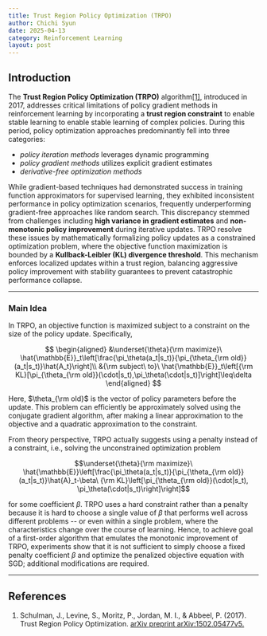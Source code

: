 ```yaml
---
title: Trust Region Policy Optimization (TRPO)
author: Chichi Syun
date: 2025-04-13
category: Reinforcement Learning
layout: post
---
```


## Introduction

The **Trust Region Policy Optimization (TRPO)** algorithm[[1]](#references), introduced in 2017, addresses critical limitations of policy gradient methods in reinforcement learning by incorporating a **trust region constraint** to enable stable learning to enable stable learning of complex policies. During this period, policy optimization approaches predominantly fell into three categories:  
- *policy iteration methods* leverages dynamic programming  
- *policy gradient methods* utilizes explicit gradient estimates  
- *derivative-free optimization methods*  
  
While gradient-based techniques had demonstrated success in training function approximators for supervised learning, they exhibited inconsistent performance in policy optimization scenarios, frequently underperforming gradient-free approaches like random search. This discrepancy stemmed from challenges including **high variance in gradient estimates** and **non-monotonic policy improvement** during iterative updates. TRPO resolve these issues by mathematically formalizing policy updates as a constrained optimization problem, where the objective function maximization is bounded by a **Kullback-Leibler (KL) divergence threshold**. This mechanism enforces localized updates within a trust region, balancing aggressive policy improvement with stability guarantees to prevent catastrophic performance collapse.

---
### Main Idea  
In TRPO, an objective function is maximized subject to a constraint on the size of the policy update. Specifically,  
  
$$
\begin{aligned}
&\underset{\theta}{\rm maximize}\ \hat{\mathbb{E}}_t\left[\frac{\pi_\theta(a_t|s_t)}{\pi_{\theta_{\rm old}}(a_t|s_t)}\hat{A_t}\right]\\
&{\rm subject\ to}\ \hat{\mathbb{E}}_t\left[{\rm KL}[\pi_{\theta_{\rm old}}(\cdot|s_t),\pi_\theta(\cdot|s_t)]\right]\leq\delta
\end{aligned}
$$

Here, $\theta_{\rm old}$ is the vector of policy parameters before the update. This problem can efficiently be approximately solved using the conjugate gradient algorithm, after making a linear approximation to the objective and a quadratic approximation to the constraint.  
  
From theory perspective, TRPO actually suggests using a penalty instead of a constraint, i.e., solving the unconstrained optimization problem  
  
$$\underset{\theta}{\rm maximize}\ \hat{\mathbb{E}}\left[\frac{\pi_\theta(a_t|s_t)}{\pi_{\theta_{\rm old}}(a_t|s_t)}\hat{A}_t-\beta\ {\rm KL}\left[\pi_{\theta_{\rm old}}(\cdot|s_t), \pi_\theta(\cdot|s_t)\right]\right]$$

for some coefficient $\beta$. TRPO uses a hard constraint rather than a penalty because it is hard to choose a single value of $\beta$ that performs well across different problems -- or even within a single problem, where the characteristics change over the course of learning. Hence, to achieve goal of a first-order algorithm that emulates the monotonic improvement of TRPO, experiments show that it is not sufficient to simply choose a fixed penalty coefficient $\beta$ and optimize the penalized objective equation with SGD; additional modifications are required.  
  


---

## References
1. Schulman, J., Levine, S., Moritz, P., Jordan, M. I., & Abbeel, P. (2017). Trust Region Policy Optimization. [arXiv preprint arXiv:1502.05477v5.](https://arxiv.org/abs/1502.05477)  